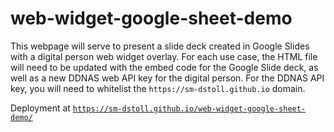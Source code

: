 # web-widget-google-sheet-demo

This webpage will serve to present a slide deck created in Google Slides with a digital person web widget overlay. For each use case, the HTML file will need to be updated with the embed code for the Google Slide deck, as well as a new DDNAS web API key for the digital person. For the DDNAS API key, you will need to whitelist the `https://sm-dstoll.github.io` domain.

Deployment at [`https://sm-dstoll.github.io/web-widget-google-sheet-demo/`](https://sm-dstoll.github.io/web-widget-google-sheet-demo/)
